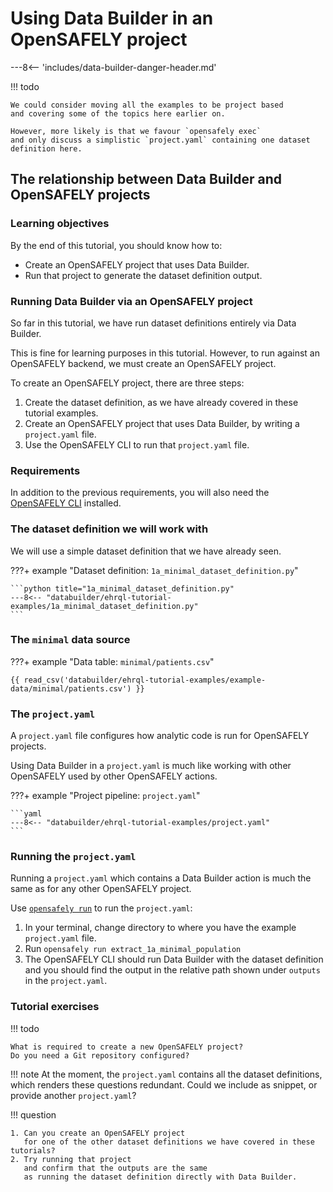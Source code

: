 # Using Data Builder in an OpenSAFELY project

---8<-- 'includes/data-builder-danger-header.md'

!!! todo

    We could consider moving all the examples to be project based
    and covering some of the topics here earlier on.

    However, more likely is that we favour `opensafely exec`
    and only discuss a simplistic `project.yaml` containing one dataset definition here.

## The relationship between Data Builder and OpenSAFELY projects

### Learning objectives

By the end of this tutorial, you should know how to:

* Create an OpenSAFELY project that uses Data Builder.
* Run that project to generate the dataset definition output.

### Running Data Builder via an OpenSAFELY project

So far in this tutorial,
we have run dataset definitions entirely via Data Builder.

This is fine for learning purposes in this tutorial.
However, to run against an OpenSAFELY backend,
we must create an OpenSAFELY project.

To create an OpenSAFELY project,
there are three steps:

1. Create the dataset definition,
   as we have already covered in these tutorial examples.
2. Create an OpenSAFELY project that uses Data Builder,
   by writing a `project.yaml` file.
3. Use the OpenSAFELY CLI to run that `project.yaml` file.

### Requirements

In addition to the previous requirements,
you will also need the [OpenSAFELY CLI](opensafely-cli.md) installed.

### The dataset definition we will work with

We will use a simple dataset definition that we have already seen.

???+ example "Dataset definition: `1a_minimal_dataset_definition.py`"

    ```python title="1a_minimal_dataset_definition.py"
    ---8<-- "databuilder/ehrql-tutorial-examples/1a_minimal_dataset_definition.py"
    ```

### The `minimal` data source

???+ example "Data table: `minimal/patients.csv`"

    {{ read_csv('databuilder/ehrql-tutorial-examples/example-data/minimal/patients.csv') }}

### The `project.yaml`

A `project.yaml` file configures how analytic code is run for OpenSAFELY projects.

Using Data Builder in a `project.yaml` is much like working with other OpenSAFELY used by other OpenSAFELY actions.

???+ example "Project pipeline: `project.yaml`"

    ```yaml
    ---8<-- "databuilder/ehrql-tutorial-examples/project.yaml"
    ```

### Running the `project.yaml`

Running a `project.yaml` which contains a Data Builder action
is much the same as for any other OpenSAFELY project.

Use [`opensafely run`](opensafely-cli.md/#run) to run the `project.yaml`:

1. In your terminal, change directory to where you have the example `project.yaml` file.
2. Run `opensafely run extract_1a_minimal_population`
3. The OpenSAFELY CLI should run Data Builder with the dataset definition
   and you should find the output in the relative path shown under `outputs` in the `project.yaml`.

### Tutorial exercises

!!! todo

    What is required to create a new OpenSAFELY project?
    Do you need a Git repository configured?

!!! note
    At the moment,
    the `project.yaml` contains all the dataset definitions,
    which renders these questions redundant.
    Could we include as snippet,
    or provide another `project.yaml`?

!!! question

    1. Can you create an OpenSAFELY project
       for one of the other dataset definitions we have covered in these tutorials?
    2. Try running that project
       and confirm that the outputs are the same
       as running the dataset definition directly with Data Builder.
